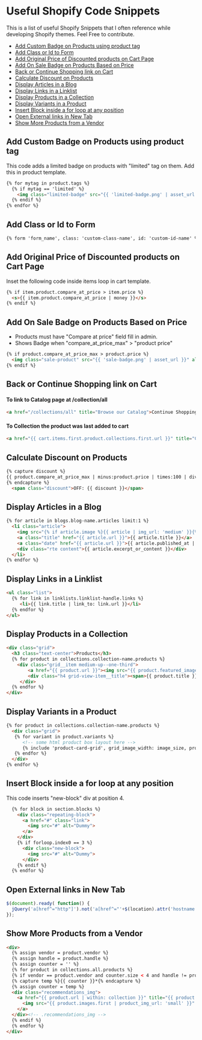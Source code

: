# Useful Shopify Code Snippets

This is a list of useful Shopify Snippets that I often reference while developing Shopify themes. Feel Free to contribute.

* [Add Custom Badge on Products using product tag](#add-custom-badge-on-products-using-product-tag)
* [Add Class or Id to Form](#add-class-or-id-to-form)
* [Add Original Price of Discounted products on Cart Page](#add-original-price-of-discounted-products-on-cart-page)
* [Add On Sale Badge on Products Based on Price](#add-on-sale-badge-on-products-based-on-price)
* [Back or Continue Shopping link on Cart](#back-or-continue-shopping-link-on-cart)
* [Calculate Discount on Products](#calculate-discount-on-products)
* [Display Articles in a Blog](#display-articles-in-a-blog)
* [Display Links in a Linklist](#display-links-in-a-linklist)
* [Display Products in a Collection](#display-products-in-a-collection)
* [Display Variants in a Product](#display-variants-in-a-product)
* [Insert Block inside a for loop at any position](#insert-block-inside-a-for-loop-at-any-position)
* [Open External links in New Tab](#open-external-links-in-new-tab)
* [Show More Products from a Vendor](#show-more-products-from-a-vendor)

## Add Custom Badge on Products using product tag
This code adds a limited badge on products with "limited" tag on them. Add this in product template.
```html
{% for mytag in product.tags %}
  {% if mytag == 'limited' %}
    <img class="limited-badge" src="{{ 'limited-badge.png' | asset_url }}" alt="Limited Badge">
  {% endif %}
{% endfor %}
```

## Add Class or Id to Form
```html
{% form 'form_name', class: 'custom-class-name', id: 'custom-id-name' %}
```

## Add Original Price of Discounted products on Cart Page
Inset the following code inside items loop in cart template.
```html
{% if item.product.compare_at_price > item.price %}
  <s>{{ item.product.compare_at_price | money }}</s>
{% endif %}
```

## Add On Sale Badge on Products Based on Price
* Products must have "Compare at price" field fill in admin. 
* Shows Badge when "compare_at_price_max" > "product price"
```html
{% if product.compare_at_price_max > product.price %}
  <img class="sale-product" src="{{ 'sale-badge.png' | asset_url }}" alt="On Sale Badge">
{% endif %}
```

## Back or Continue Shopping link on Cart
#### To link to Catalog page at /collection/all
```html
<a href="/collections/all" title="Browse our Catalog">Continue Shopping</a>
```
#### To Collection the product was last added to cart
```html
<a href="{{ cart.items.first.product.collections.first.url }}" title="Continue Shopping">Continue Shopping</a>
```

## Calculate Discount on Products
```html
{% capture discount %}
{{ product.compare_at_price_max | minus:product.price | times:100 | divided_by:product.compare_at_price_max }}%
{% endcapture %}
  <span class="discount">OFF: {{ discount }}</span>
```

## Display Articles in a Blog
```html
{% for article in blogs.blog-name.articles limit:1 %}
  <li class="article">
    <img src="{% if article.image %}{{ article | img_url: 'medium' }}{% endif %}" alt="" >
    <a class="title" href="{{ article.url }}">{{ article.title }}</a>
    <a class="date" href="{{ article.url }}">{{ article.published_at | date: "%B %d, %Y" }}</a>
    <div class="rte content">{{ article.excerpt_or_content }}</div>
  </li>
{% endfor %}
```

## Display Links in a Linklist
```html
<ul class="list">
  {% for link in linklists.linklist-handle.links %}
     <li>{{ link.title | link_to: link.url }}</li>
  {% endfor %}
</ul>
```

## Display Products in a Collection
```html
<div class="grid">
  <h3 class="text-center">Products</h3>
  {% for product in collections.collection-name.products %}
    <div class="grid__item medium-up--one-third">
        <a href="{{ product.url }}"><img src="{{ product.featured_image | product_img_url: '345x' }}" alt="{{ product.title | escape  }}" /></a>
        <div class="h4 grid-view-item__title"><span>{{ product.title }}</span></div>
     </div>
  {% endfor %}
</div>
```

## Display Variants in a Product
```html
{% for product in collections.collection-name.products %}
  <div class="grid">
   {% for variant in product.variants %}
      <!-- some html product box layout here -->
      {% include 'product-card-grid', grid_image_width: image_size, product: variant %}
   {% endfor %}
  </div>
{% endfor %}
```

## Insert Block inside a for loop at any position
This code inserts "new-block" div at position 4.
```html
  {% for block in section.blocks %}
    <div class="repeating-block">
      <a href="#" class="link">
        <img src="#" alt="Dummy">
      </a>
    </div>
    {% if forloop.index0 == 3 %}
      <div class="new-block">
        <img src="#" alt="Dummy">
      </div>
    {% endif %}
  {% endfor %}
```

## Open External links in New Tab
```javascript
$(document).ready( function() {
  jQuery('a[href^="http"]').not('a[href^="'+$(location).attr('hostname')+'"]').attr('target', '_blank');
});
```

## Show More Products from a Vendor
```html
<div>
  {% assign vendor = product.vendor %}
  {% assign handle = product.handle %}
  {% assign counter = '' %}
  {% for product in collections.all.products %}
  {% if vendor == product.vendor and counter.size < 4 and handle != product.handle %}
  {% capture temp %}{{ counter }}*{% endcapture %}
  {% assign counter = temp %}
  <div class="recommendations_img">
    <a href="{{ product.url | within: collection }}" title="{{ product.title }}">
      <img src="{{ product.images.first | product_img_url: 'small' }}" alt="{{ product.title }}" />
    </a>
  </div><!-- .recommendations_img -->
  {% endif %}
  {% endfor %}
</div>
```

